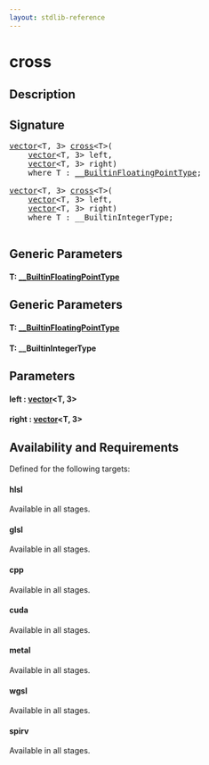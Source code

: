 ```yaml
---
layout: stdlib-reference
---
```


# cross

## Description





## Signature 

<pre>
<a href="/stdlib-reference/types/vector/index" class="code_type">vector</a>&lt;<span class="code_type">T</span>, 3&gt; <a href="/stdlib-reference/global-decls/cross">cross</a>&lt;<span class="code_type">T</span>&gt;(
    <a href="/stdlib-reference/types/vector/index" class="code_type">vector</a>&lt;<span class="code_type">T</span>, 3&gt; <span class='code_param'>left</span>,
    <a href="/stdlib-reference/types/vector/index" class="code_type">vector</a>&lt;<span class="code_type">T</span>, 3&gt; <span class='code_param'>right</span>)
    <span class='code_keyword'>where</span> <span class="code_type">T</span> : <a href="/stdlib-reference/interfaces/BuiltinFloatingPointType/index" class="code_type">__BuiltinFloatingPointType</a>;

<a href="/stdlib-reference/types/vector/index" class="code_type">vector</a>&lt;<span class="code_type">T</span>, 3&gt; <a href="/stdlib-reference/global-decls/cross">cross</a>&lt;<span class="code_type">T</span>&gt;(
    <a href="/stdlib-reference/types/vector/index" class="code_type">vector</a>&lt;<span class="code_type">T</span>, 3&gt; <span class='code_param'>left</span>,
    <a href="/stdlib-reference/types/vector/index" class="code_type">vector</a>&lt;<span class="code_type">T</span>, 3&gt; <span class='code_param'>right</span>)
    <span class='code_keyword'>where</span> <span class="code_type">T</span> : __BuiltinIntegerType;

</pre>

## Generic Parameters

#### T: [\_\_BuiltinFloatingPointType](/stdlib-reference/interfaces/BuiltinFloatingPointType/index)

## Generic Parameters

#### T: [\_\_BuiltinFloatingPointType](/stdlib-reference/interfaces/BuiltinFloatingPointType/index)
#### T: \_\_BuiltinIntegerType

## Parameters

#### left  : [vector](/stdlib-reference/types/vector/index)\<T, 3\>
#### right  : [vector](/stdlib-reference/types/vector/index)\<T, 3\>

## Availability and Requirements

Defined for the following targets:

#### hlsl
Available in all stages.

#### glsl
Available in all stages.

#### cpp
Available in all stages.

#### cuda
Available in all stages.

#### metal
Available in all stages.

#### wgsl
Available in all stages.

#### spirv
Available in all stages.



